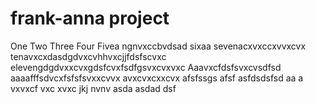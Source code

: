 # frank-anna project
One
Two
Three
Four
Fivea ngnvxccbvdsad
sixaa
sevenacxvxccxvvxcvx
tenavxcxdasdgdvxcvhhvxcjjfdsfscvxc
elevengdgdvxxcvxgdsfcvxfsdfgsvxcvxvxc
Aaavxcfdsfsvxcvsdfsd
aaaafffsdvcxfsfsfsvxxcvvx
avxcvxcxxcvx
afsfssgs
afsf
asfdsdsfsd
aa
a
vxvxcf
vxc
xvxc
jkj
nvnv
asda
asdad
dsf
